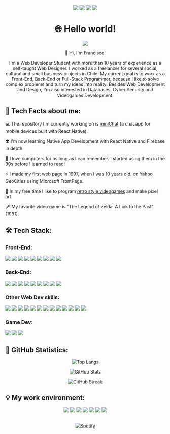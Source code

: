<!-- Personal facts -->

<p align="center">
  <img src="https://img.shields.io/badge/Age-34-blue?style=for-the-badge">
  <img src="https://img.shields.io/badge/Focus-Web%20Development-blue?style=for-the-badge">
  <img src="https://img.shields.io/badge/From-Chile-blue?style=for-the-badge">
  <img src="https://img.shields.io/badge/Lives-Germany-blue?style=for-the-badge">
</p>

<!-- Introduction -->

<h1 align="center">🌐 Hello world!</h1>

<p align="center">
  <img src="https://user-images.githubusercontent.com/77192223/115478478-8b18c980-a246-11eb-8c84-8c038f5e7eb8.png">
</p>

<p align="center">
  👋 Hi, I'm Francisco!
</p>

<p align="center">
  I'm a Web Developer Student with more than 10 years of experience as a self-taught Web Designer. I worked as a freelancer for several social, cultural and small business projects in Chile. My current goal is to work as a Front-End, Back-End or Full-Stack Programmer, because I like to solve complex problems and turn my ideas into reality. Besides Web Development and Design, I'm also interested in Databases, Cyber Security and Videogames Development.
</p>

<!-- Tech Facts about me -->

<h2>💬 Tech Facts about me:</h2>

💻 The repository I'm currently working on is [miniChat](https://github.com/gregoriodelasheras/minichat) (a chat app for mobile devices built with React Native).

👽 I'm now learning Native App Development with React Native and Firebase in depth.

💾 I love computers for as long as I can remember. I started using them in the 90s before I learned to read!

⚡ I made [my first web page](https://pancho.neocities.org/) in 1997, when I was 10 years old, on Yahoo GeoCities using Microsoft FrontPage.

👾 In my free time I like to program [retro style videogames](https://panchochancho.itch.io/) and make pixel art.

🗡 My favorite video game is "The Legend of Zelda: A Link to the Past" (1991).

<!-- Tech Stack -->

<h2>🛠️ Tech Stack:</h2>

<h3>Front-End:</h3>

<p>
  <img src="https://img.shields.io/badge/HTML-1F1F1F?style=for-the-badge&logo=HTML5">
  <img src="https://img.shields.io/badge/CSS-1F1F1F?style=for-the-badge&logo=CSS3&logoColor=2965F1">
  <img src="https://img.shields.io/badge/Sass-1F1F1F?style=for-the-badge&logo=Sass">
  <img src="https://img.shields.io/badge/JavaScript-1F1F1F?style=for-the-badge&logo=JavaScript">
  <img src="https://img.shields.io/badge/jQuery-1F1F1F?style=for-the-badge&logo=jQuery&logoColor=37A2EA">
  <img src="https://img.shields.io/badge/Bootstrap-1F1F1F?style=for-the-badge&logo=Bootstrap&logoColor=8E6AC8">
  <img src="https://img.shields.io/badge/Material-1F1F1F?style=for-the-badge&logo=Material-Design&logoColor=FFFFFF">
  <img src="https://img.shields.io/badge/React-1F1F1F?style=for-the-badge&logo=React">
  <img src="https://img.shields.io/badge/Angular-1F1F1F?style=for-the-badge&logo=Angular&logoColor=DD0031">
</p>

<h3>Back-End:</h3>

<p>
  <img src="https://img.shields.io/badge/Node.js-1F1F1F?style=for-the-badge&logo=Node.js">
  <img src="https://img.shields.io/badge/Java-1F1F1F?style=for-the-badge&logo=Java&logoColor=009CCC">
  <img src="https://img.shields.io/badge/C--Sharp-1F1F1F?style=for-the-badge&logo=C-Sharp&logoColor=2DB828">
  <img src="https://img.shields.io/badge/Python-1F1F1F?style=for-the-badge&logo=Python">
  <img src="https://img.shields.io/badge/MongoDB-1F1F1F?style=for-the-badge&logo=MongoDB">
  <img src="https://img.shields.io/badge/PostgreSQL-1F1F1F?style=for-the-badge&logo=PostgreSQL&logoColor=007ACC">
  <img src="https://img.shields.io/badge/MySQL-1F1F1F?style=for-the-badge&logo=MySQL&logoColor=FF9900">
  <img src="https://img.shields.io/badge/GraphQL-1F1F1F?style=for-the-badge&logo=GraphQL">
  <img src="https://img.shields.io/badge/Firebase-1F1F1F?style=for-the-badge&logo=Firebase">
</p>

<h3>Other Web Dev skills:</h3>

<p>
  <img src="https://img.shields.io/badge/Git-1F1F1F?style=for-the-badge&logo=Git">
  <img src="https://img.shields.io/badge/AWS-1F1F1F?style=for-the-badge&logo=Amazon-AWS&logoColor=FF9900">
  <img src="https://img.shields.io/badge/GCP-1F1F1F?style=for-the-badge&logo=Google-Cloud">
  <img src="https://img.shields.io/badge/Vercel-1F1F1F?style=for-the-badge&logo=Vercel">
  <img src="https://img.shields.io/badge/Heroku-1F1F1F?style=for-the-badge&logo=Heroku&logoColor=8E6AC8">
  <img src="https://img.shields.io/badge/Netlify-1F1F1F?style=for-the-badge&logo=Netlify">
  <img src="https://img.shields.io/badge/Docker-1F1F1F?style=for-the-badge&logo=Docker">
  <img src="https://img.shields.io/badge/Android%20Studio-1F1F1F?style=for-the-badge&logo=Android-Studio">
  <img src="https://img.shields.io/badge/Postman-1F1F1F?style=for-the-badge&logo=Postman">
  <img src="https://img.shields.io/badge/Jest-1F1F1F?style=for-the-badge&logo=Jest&logoColor=C21325">
  <img src="https://img.shields.io/badge/Cucumber-1F1F1F?style=for-the-badge&logo=Cucumber">
  <img src="https://img.shields.io/badge/Puppeteer-1F1F1F?style=for-the-badge&logo=Puppeteer&logoColor=00B8B8">
  <img src="https://img.shields.io/badge/Figma-1F1F1F?style=for-the-badge&logo=Figma">
</p>

<h3>Game Dev:</h3>

<p>
  <img src="https://img.shields.io/badge/Godot%20Engine-1F1F1F?style=for-the-badge&logo=Godot-Engine">
  <img src="https://img.shields.io/badge/Aseprite-1F1F1F?style=for-the-badge&logo=Aseprite&logoColor=FFFFFF">
  <img src="https://img.shields.io/badge/Krita-1F1F1F?style=for-the-badge&logo=Krita">
</p>

<!-- GitHub Statistics -->

<h2>🐙 GitHub Statistics:</h2>

<div align="center">
  
  ![Top Langs](https://github-readme-stats.vercel.app/api/top-langs/?username=gregoriodelasheras&layout=compact&show_icons=true&theme=chartreuse-dark)
  
  ![GitHub Stats](https://github-readme-stats.vercel.app/api?username=gregoriodelasheras&show_icons=true&theme=chartreuse-dark&hide=contribs)
  
  ![GitHub Streak](https://github-readme-streak-stats.herokuapp.com/?user=gregoriodelasheras&theme=chartreuse-dark)

</div>

<!-- My work environment -->

<h2>💡 My work environment:</h2>

<div align="center">
  
  <img src="https://img.shields.io/badge/Windows%2010-1F1F1F?style=for-the-badge&logo=Windows&logoColor=0078D6">
  <img src="https://img.shields.io/badge/PowerShell-1F1F1F?style=for-the-badge&logo=PowerShell">
  <img src="https://img.shields.io/badge/VS%20Code-1F1F1F?style=for-the-badge&logo=Visual-Studio-Code&logoColor=007ACC">
  <img src="https://img.shields.io/badge/npm-1F1F1F?style=for-the-badge&logo=npm">
  <img src="https://img.shields.io/badge/ESLint-1F1F1F?style=for-the-badge&logo=ESLint&logoColor=8E6AC8">
  <img src="https://img.shields.io/badge/Prettier-1F1F1F?style=for-the-badge&logo=Prettier">
  <img src="https://img.shields.io/badge/Trello-1F1F1F?style=for-the-badge&logo=Trello&logoColor=007ACC">
  
  <br> [![Spotify](https://spotify-now-gregoriodelasheras.vercel.app//api/spotify)](https://open.spotify.com/user/5ca36eceecda41c38a91394f15fe2f2f)

</div>
